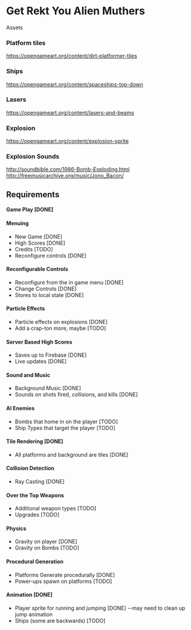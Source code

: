 # Get Rekt You Alien Muthers


Assets

### Platform tiles
https://opengameart.org/content/dirt-platformer-tiles
### Ships
https://opengameart.org/content/spaceships-top-down
### Lasers
https://opengameart.org/content/lasers-and-beams
### Explosion
https://opengameart.org/content/explosion-sprite

### Explosion Sounds
http://soundbible.com/1986-Bomb-Exploding.html
http://freemusicarchive.org/music/Jono_Bacon/


## Requirements
#### Game Play [DONE]

#### Menuing
* New Game [DONE]
* High Scores [DONE]
* Credits [TODO]
* Reconfigure controls [DONE]
#### Reconfigurable Controls
* Reconfigure from the in game menu [DONE]
* Change Controls [DONE]
* Stores to local state [DONE]
#### Particle Effects
* Particle effects on explosions [DONE]
* Add a crap-ton more, maybe [TODO]
#### Server Based High Scores
* Saves up to Firebase [DONE]
* Live updates [DONE]
#### Sound and Music
* Background Music [DONE]
* Sounds on shots fired, collisions, and kills [DONE]
#### AI Enemies
* Bombs that home in on the player [TODO]
* Ship Types that target the player [TODO]
#### Tile Rendering [DONE]
* All platforms and background are tiles [DONE]
#### Collision Detection
* Ray Casting [DONE]
#### Over the Top Weapons
* Additional weapon types [TODO]
* Upgrades [TODO]
#### Physics
* Gravity on player [DONE]
* Gravity on Bombs [TODO]
#### Procedural Generation
* Platforms Generate procedurally [DONE]
* Power-ups spawn on platforms [TODO]
#### Animation [DONE]
* Player sprite for running and jumping [DONE]  --may need to clean up jump animation
* Ships (some are backwards) [TODO]
